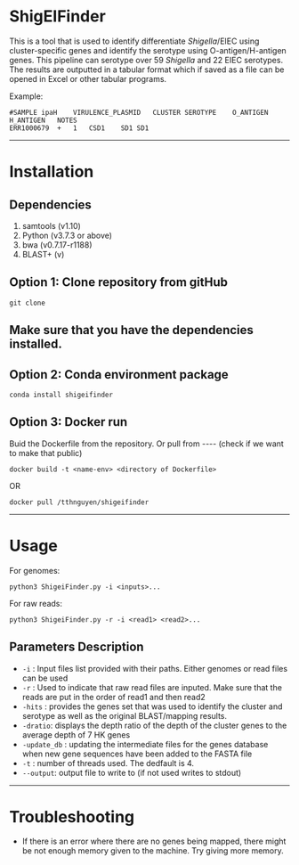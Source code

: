 # ShigEIFinder
This is a tool that is used to identify differentiate *Shigella*/EIEC using cluster-specific genes and identify the serotype using O-antigen/H-antigen genes. This pipeline can serotype over 59 *Shigella* and 22 EIEC serotypes. The results are outputted in a tabular format which if saved as a file can be opened in Excel or other tabular programs. 

Example:
````
#SAMPLE	ipaH	VIRULENCE_PLASMID	CLUSTER	SEROTYPE	O_ANTIGEN	H_ANTIGEN	NOTES
ERR1000679	+	1	CSD1	SD1	SD1		
````

---
# Installation 
## Dependencies
1. samtools (v1.10)
2. Python (v3.7.3 or above)
3. bwa (v0.7.17-r1188)
4. BLAST+ (v)

## Option 1: Clone repository from gitHub
````
git clone 
````
Make sure that you have the dependencies installed.
---

## Option 2: Conda environment package
````
conda install shigeifinder
````

## Option 3: Docker run
Buid the Dockerfile from the repository. Or pull from ---- (check if we want to make that public)
````
docker build -t <name-env> <directory of Dockerfile>
````
OR

````
docker pull /tthnguyen/shigeifinder
````
---
# Usage
For genomes:
````
python3 ShigeiFinder.py -i <inputs>...
````
For raw reads:
````
python3 ShigeiFinder.py -r -i <read1> <read2>...
````

## Parameters Description
- ````-i```` : Input files list provided with their paths. Either genomes or read files can be used
- ````-r```` : Used to indicate that raw read files are inputed. Make sure that the reads are put in the order of read1 and then read2
- ````-hits```` : provides the genes set that was used to identify the cluster and serotype as well as the original BLAST/mapping results.
- ````-dratio````: displays the depth ratio of the depth of the cluster genes to the average depth of 7 HK genes
- ````-update_db```` : updating the intermediate files for the genes database when new gene sequences have been added to the FASTA file
- ````-t```` : number of threads used. The dedfault is 4.
- ````--output````: output file to write to (if not used writes to stdout)

---
# Troubleshooting
- If there is an error where there are no genes being mapped, there might be not enough memory given to the machine. Try giving more memory.